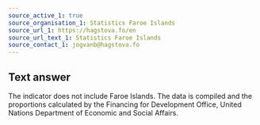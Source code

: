 ```yaml
---
source_active_1: true
source_organisation_1: Statistics Faroe Islands
source_url_1: https://hagstova.fo/en
source_url_text_1: Statistics Faroe Islands
source_contact_1: jogvanb@hagstova.fo
---
```

## Text answer  
The indicator does not include Faroe Islands. The data is compiled and the proportions calculated by the Financing for Development Office, United Nations Department of Economic and Social Affairs.
